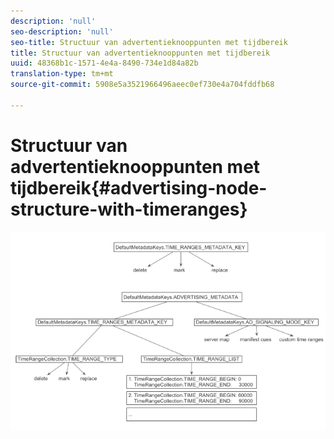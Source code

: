 ```yaml
---
description: 'null'
seo-description: 'null'
seo-title: Structuur van advertentieknooppunten met tijdbereik
title: Structuur van advertentieknooppunten met tijdbereik
uuid: 48368b1c-1571-4e4a-8490-734e1d84a82b
translation-type: tm+mt
source-git-commit: 5908e5a3521966496aeec0ef730e4a704fddfb68

---
```



# Structuur van advertentieknooppunten met tijdbereik{#advertising-node-structure-with-timeranges}

<!--<a id="fig_CD71214FBF8945729FC34CD2F0047EF8"></a>-->

![](assets/psdk_ad-node-structure_web.png)

